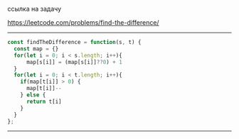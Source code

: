 ссылка на задачу 

https://leetcode.com/problems/find-the-difference/


---
```js
const findTheDifference = function(s, t) {
  const map = {}  
  for(let i = 0; i < s.length; i++){
      map[s[i]] = (map[s[i]]??0) + 1
  }
  for(let i = 0; i < t.length; i++){
    if(map[t[i]] > 0) {
      map[t[i]]--
    } else {
      return t[i]
    }
  }
};
```
---

